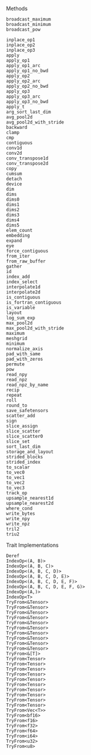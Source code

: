 Methods

    broadcast_maximum
    broadcast_minimum
    broadcast_pow

    inplace_op1
    inplace_op2
    inplace_op3
    apply
    apply_op1
    apply_op1_arc
    apply_op1_no_bwd
    apply_op2
    apply_op2_arc
    apply_op2_no_bwd
    apply_op3
    apply_op3_arc
    apply_op3_no_bwd
    apply_t
    arg_sort_last_dim
    avg_pool2d
    avg_pool2d_with_stride
    backward
    clamp
    cmp
    contiguous
    conv1d
    conv2d
    conv_transpose1d
    conv_transpose2d
    copy
    cumsum
    detach
    device
    dim
    dims
    dims0
    dims1
    dims2
    dims3
    dims4
    dims5
    elem_count
    embedding
    expand
    eye
    force_contiguous
    from_iter
    from_raw_buffer
    gather
    id
    index_add
    index_select
    interpolate1d
    interpolate2d
    is_contiguous
    is_fortran_contiguous
    is_variable
    layout
    log_sum_exp
    max_pool2d
    max_pool2d_with_stride
    maximum
    meshgrid
    minimum
    normalize_axis
    pad_with_same
    pad_with_zeros
    permute
    pow
    read_npy
    read_npz
    read_npz_by_name
    recip
    repeat
    roll
    round_to
    save_safetensors
    scatter_add
    sign
    slice_assign
    slice_scatter
    slice_scatter0
    slice_set
    sort_last_dim
    storage_and_layout
    strided_blocks
    strided_index
    to_scalar
    to_vec0
    to_vec1
    to_vec2
    to_vec3
    track_op
    upsample_nearest1d
    upsample_nearest2d
    where_cond
    write_bytes
    write_npy
    write_npz
    tril2
    triu2

Trait Implementations

    Deref
    IndexOp<(A, B)>
    IndexOp<(A, B, C)>
    IndexOp<(A, B, C, D)>
    IndexOp<(A, B, C, D, E)>
    IndexOp<(A, B, C, D, E, F)>
    IndexOp<(A, B, C, D, E, F, G)>
    IndexOp<(A,)>
    IndexOp<T>
    TryFrom<&Tensor>
    TryFrom<&Tensor>
    TryFrom<&Tensor>
    TryFrom<&Tensor>
    TryFrom<&Tensor>
    TryFrom<&Tensor>
    TryFrom<&Tensor>
    TryFrom<&Tensor>
    TryFrom<&Tensor>
    TryFrom<&Tensor>
    TryFrom<&[T]>
    TryFrom<Tensor>
    TryFrom<Tensor>
    TryFrom<Tensor>
    TryFrom<Tensor>
    TryFrom<Tensor>
    TryFrom<Tensor>
    TryFrom<Tensor>
    TryFrom<Tensor>
    TryFrom<Tensor>
    TryFrom<Tensor>
    TryFrom<Vec<T>>
    TryFrom<bf16>
    TryFrom<f16>
    TryFrom<f32>
    TryFrom<f64>
    TryFrom<i64>
    TryFrom<u32>
    TryFrom<u8>
